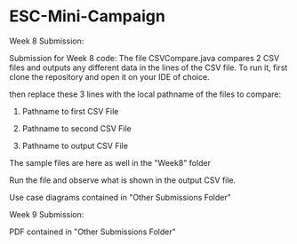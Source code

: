 # ESC-Mini-Campaign

Week 8 Submission:

Submission for Week 8 code:
The file CSVCompare.java compares 2 CSV files and outputs any different data in the lines of the CSV file.
To run it, first clone the repository and open it on your IDE of choice.

then replace these 3 lines with the local pathname of the files to compare:

1. Pathname to first CSV File

2. Pathname to second CSV File

3. Pathname to output CSV File

The sample files are here as well in the "Week8" folder 

Run the file and observe what is shown in the output CSV file.

Use case diagrams contained in "Other Submissions Folder"

Week 9 Submission:

PDF contained in "Other Submissions Folder"
